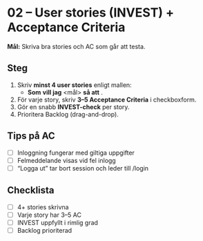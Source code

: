 # 02 – User stories (INVEST) + Acceptance Criteria

**Mål:** Skriva bra stories och AC som går att testa.

## Steg
1) Skriv **minst 4 user stories** enligt mallen:
   - **Som** <roll> **vill jag** <mål> **så att** <nytta>.
2) För varje story, skriv **3–5 Acceptance Criteria** i checkboxform.
3) Gör en snabb **INVEST-check** per story.
4) Prioritera Backlog (drag-and-drop).

## Tips på AC
- [ ] Inloggning fungerar med giltiga uppgifter
- [ ] Felmeddelande visas vid fel inlogg
- [ ] “Logga ut” tar bort session och leder till /login

## Checklista
- [ ] 4+ stories skrivna
- [ ] Varje story har 3–5 AC
- [ ] INVEST uppfyllt i rimlig grad
- [ ] Backlog prioriterad
